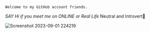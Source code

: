     Welcome to my GitHub account friends.
*SAY Hi if you meet me on ONLINE or Real Life*
Neutral and Introvert🔞

![Screenshot 2023-09-01 224219](https://github.com/NoelGIJR/NoelGIJR/assets/115152799/1d309dcd-6fee-4664-a275-6f931045c862)
